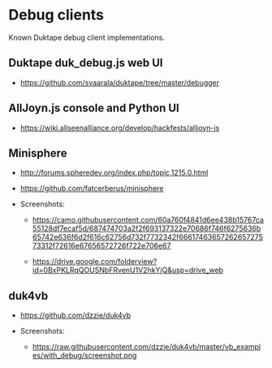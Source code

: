 # Debug clients

Known Duktape debug client implementations.

## Duktape duk_debug.js web UI

* https://github.com/svaarala/duktape/tree/master/debugger

## AllJoyn.js console and Python UI

* https://wiki.allseenalliance.org/develop/hackfests/alljoyn-js

## Minisphere

* http://forums.spheredev.org/index.php/topic,1215.0.html

* https://github.com/fatcerberus/minisphere

* Screenshots:

  - https://camo.githubusercontent.com/60a760f4841d6ee438b15767ca55128df7ecaf5d/687474703a2f2f693137322e70686f746f6275636b65742e636f6d2f616c62756d732f7732342f6661746365726265727573312f72616e67656572726f722e706e67

  - https://drive.google.com/folderview?id=0BxPKLRqQOUSNbFRvenU1V2hkYjQ&usp=drive_web

## duk4vb

* https://github.com/dzzie/duk4vb

* Screenshots:

  - https://raw.githubusercontent.com/dzzie/duk4vb/master/vb_examples/with_debug/screenshot.png
